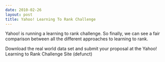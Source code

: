 ```yaml
---
date: 2010-02-26
layout: post
title: Yahoo! Learning To Rank Challenge
---
```


Yahoo! is running a learning to rank challenge. So finally, we can see a fair
comparison between all the different approaches to learning to rank.

Download the real world data set and submit your proposal at the Yahoo!
Learning to Rank Challenge Site (defunct)
